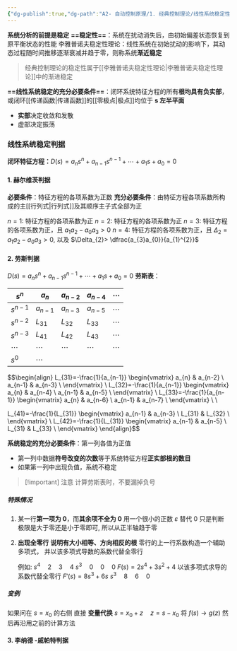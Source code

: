 ```yaml
---
{"dg-publish":true,"dg-path":"A2- 自动控制原理/1. 经典控制理论/线性系统稳定性分析.md","permalink":"/A2- 自动控制原理/1. 经典控制理论/线性系统稳定性分析/","dgPassFrontmatter":true,"noteIcon":"","created":"2024-04-16T13:01:27.454+08:00","updated":"2025-04-14T17:45:58.028+08:00"}
---
```


**系统分析的前提是稳定**
**==稳定性==**：系统在扰动消失后，由初始偏差状态恢复到原平衡状态的性能
李雅普诺夫稳定性理论：线性系统在初始扰动的影响下，其动态过程随时间推移逐渐衰减并趋于零，则称系统**渐近稳定**
> 经典控制理论的稳定性属于[[李雅普诺夫稳定性理论\|李雅普诺夫稳定性理论]]中的渐进稳定

**==线性系统稳定的充分必要条件==**：闭环系统特征方程的所有**根均具有负实部**，或闭环[[传递函数\|传递函数]]的[[零极点\|极点]]均位于 **s 左半平面**
- **实部**决定收敛和发散
- 虚部决定振荡
### 线性系统稳定判据
**闭环特征方程：**$D(s)=a_{n}s^{n}+a_{n-1}s^{n-1}+\cdots+a_{1}s+a_{0}=0$
#### 1. 赫尔维茨判据
**必要条件**：特征方程的各项系数为正数
**充分必要条件**：由特征方程各项系数所构成的主[[行列式\|行列式]]及其顺序主子式全部为正

$n=1:$ 特征方程的各项系数为正
$n=2:$ 特征方程的各项系数为正
$n=3:$ 特征方程的各项系数为正，且 $a_{1}a_{2}-a_{0}a_{3}>0$
$n=4:$ 特征方程的各项系数为正，且 $\Delta_{2}=a_{1}a_{2}-a_{0}a_{3}>0$, 以及 $\Delta_{2}> \dfrac{a_{3}a_{0}}{a_{1}^{2}}$
#### 2. 劳斯判据
$D(s)=a_{n}s^{n}+a_{n-1}s^{n-1}+\cdots+a_{1}s+a_{0}=0$
**劳斯表**：

| $s^{n}$   | $a_{n}$      | $a_{n-2}$    | $a_{n-4}$    | $\cdots$     |
| --------- | ------------ | ------------ | ------------ | ------------ |
| $s^{n-1}$ | $a_{n-1}$    | $a_{n-3}$    | $a_{n-5}$    | $\cdots$     |
| $s^{n-2}$ | $L_{31}$     | $L_{32}$     | $L_{33}$     | $\cdots$     |
| $s^{n-3}$ | $L_{41}$     | $L_{42}$     | $L_{43}$     | $\cdots$     |
| $\cdots$  | $\cdots$<br> | $\cdots$<br> | $\cdots$<br> | $\cdots$<br> |
| $s^{0}$   | $\cdots$<br> |              |              |              |

$$\begin{align}
L_{31}=-\frac{1}{a_{n-1}}  \begin{vmatrix}
a_{n} & a_{n-2} \\
a_{n-1} & a_{n-3} \\
\end{vmatrix} \\
L_{32}=-\frac{1}{a_{n-1}} \begin{vmatrix}
a_{n} & a_{n-4} \\
a_{n-1} & a_{n-5} \\
\end{vmatrix} \\ 
L_{33}=-\frac{1}{a_{n-1}} \begin{vmatrix}
a_{n} & a_{n-6} \\
a_{n-1} & a_{n-7} \\
\end{vmatrix} \\  \\ 

L_{41}=-\frac{1}{L_{31}} \begin{vmatrix}
a_{n-1} & a_{n-3} \\
L_{31} & L_{32} \\
\end{vmatrix} \\
L_{42}=-\frac{1}{L_{31}} \begin{vmatrix}
a_{n-1} & a_{n-5} \\
L_{31} & L_{33} \\
\end{vmatrix}
\end{align}$$


**系统稳定的充分必要条件**：第一列各值为正值
- 第一列中数据**符号改变的次数**等于系统特征方程**正实部根的数目**
- 如果第一列中出现负值，系统不稳定

>[!important] 注意
>计算劳斯表时，不要漏掉负号

##### 特殊情况
1. 某一行**第一项为 0**，而**其余项不全为 0**
	用一个很小的正数 $\varepsilon$ 替代 0
	只是判断极限是大于零还是小于零即可, 所以从正半轴趋于零
	
2. **出现全零行**
	**说明有大小相等、方向相反的根**
	零行的上一行系数构造一个辅助多项式， 并以该多项式导数的系数代替全零行
	
	例如:
	$s^{4}\quad 2\quad 3\quad 4$
	$s^{3}\quad 0\quad 0\quad 0$
	$F(s)=2s^{4}+3s^{2}+4$
	以该多项式求导的系数代替全零行
	$F'(s)=8s^{3}+6s$
	$s^{3}\quad 8\quad 6\quad 0$

##### 变例
如果问在 $s=x_{0}$ 的右侧
直接 **变量代换**   $s=x_{0}+z\quad z=s-x_{0}$
将 $f(s)\to g(z)$ 然后再沿用之前的计算方法

#### 3. 李纳德 -戚帕特判据

